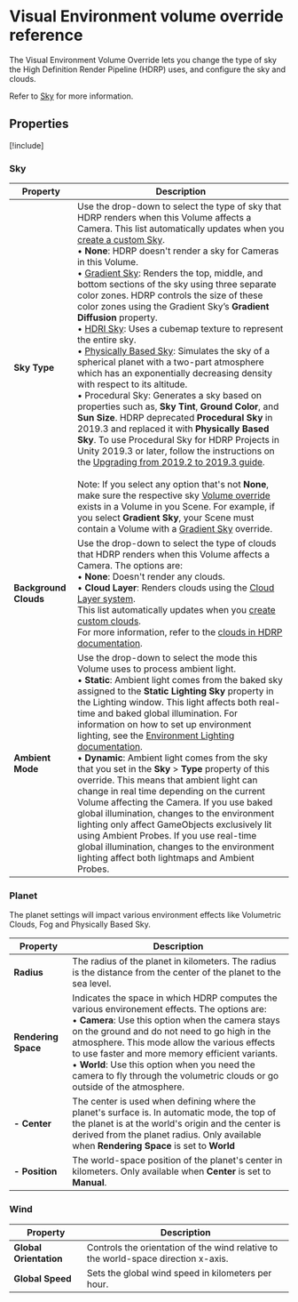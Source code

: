 # Visual Environment volume override reference

The Visual Environment Volume Override lets you change the type of sky the High Definition Render Pipeline (HDRP) uses, and configure the sky and clouds.

Refer to [Sky](sky.md) for more information.

## Properties

[!include[](snippets/Volume-Override-Enable-Properties.md)]

### Sky

| **Property**     | **Description**                                              |
| ---------------- | ------------------------------------------------------------ |
| **Sky Type**     | Use the drop-down to select the type of sky that HDRP renders when this Volume affects a Camera. This list automatically updates when you [create a custom Sky](create-a-custom-sky.md). <br />&#8226; **None**: HDRP doesn't render a sky for Cameras in this Volume.<br />&#8226; [Gradient Sky](create-a-gradient-sky.md): Renders the top, middle, and bottom sections of the sky using three separate color zones. HDRP controls the size of these color zones using the Gradient Sky’s **Gradient Diffusion** property.<br />&#8226; [HDRI Sky](create-an-hdri-sky.md): Uses a cubemap texture to represent the entire sky.<br />&#8226; [Physically Based Sky](create-a-physically-based-sky.md): Simulates the sky of a spherical planet with a two-part atmosphere which has an exponentially decreasing density with respect to its altitude.<br />&#8226; Procedural Sky: Generates a sky based on properties such as, **Sky Tint**, **Ground Color**, and **Sun Size**. HDRP deprecated **Procedural Sky** in 2019.3 and replaced it with **Physically Based Sky**. To use Procedural Sky for HDRP Projects in Unity 2019.3 or later, follow the instructions on the [Upgrading from 2019.2 to 2019.3 guide](Upgrading-From-2019.2-to-2019.3.md#ProceduralSky).<br /><br />Note: If you select any option that's not **None**, make sure the respective sky [Volume override](configure-volume-overrides.md) exists in a Volume in you Scene. For example, if you select **Gradient Sky**, your Scene must contain a Volume with a [Gradient Sky](gradient-sky-volume-override-reference.md) override. |
| **Background Clouds**   | Use the drop-down to select the type of clouds that HDRP renders when this Volume affects a Camera. The options are:<br/>&#8226; **None**: Doesn't render any clouds.<br/>&#8226; **Cloud Layer**: Renders clouds using the [Cloud Layer system](Override-Cloud-Layer.md).<br/>This list automatically updates when you [create custom clouds](Creating-Custom-Clouds.md).<br/>For more information, refer to the [clouds in HDRP documentation](Clouds-In-HDRP.md). |
| **Ambient Mode** | Use the drop-down to select the mode this Volume uses to process ambient light.<br />&#8226; **Static**: Ambient light comes from the baked sky assigned to the **Static Lighting Sky** property in the Lighting window. This light affects both real-time and baked global illumination. For information on how to set up environment lighting, see the [Environment Lighting documentation](Environment-Lighting.md#lighting-environment).<br />&#8226; **Dynamic**: Ambient light comes from the sky that you set in the **Sky** > **Type** property of this override. This means that ambient light can change in real time depending on the current Volume affecting the Camera. If you use baked global illumination, changes to the environment lighting only affect GameObjects exclusively lit using Ambient Probes. If you use real-time global illumination, changes to the environment lighting affect both lightmaps and Ambient Probes. |

### Planet

The planet settings will impact various environment effects like Volumetric Clouds, Fog and Physically Based Sky.

| **Property**                   | **Description**                                              |
| ------------------------------ | ------------------------------------------------------------ |
| **Radius**                     | The radius of the planet in kilometers. The radius is the distance from the center of the planet to the sea level. |
| **Rendering Space**            | Indicates the space in which HDRP computes the various environement effects. The options are: <br/>&#8226; **Camera**: Use this option when the camera stays on the ground and do not need to go high in the atmosphere. This mode allow the various effects to use faster and more memory efficient variants. <br/>&#8226; **World**: Use this option when you need the camera to fly through the volumetric clouds or go outside of the atmosphere. |
| **- Center**                   | The center is used when defining where the planet's surface is. In automatic mode, the top of the planet is at the world's origin and the center is derived from the planet radius. Only available when **Rendering Space** is set to **World** |
| **- Position**                 | The world-space position of the planet's center in kilometers. Only available when **Center** is set to **Manual**. |

### Wind

| **Property**     | **Description**                                              |
| ---------------- | ------------------------------------------------------------ |
| **Global Orientation** | Controls the orientation of the wind relative to the world-space direction x-axis. |
| **Global Speed**       | Sets the global wind speed in kilometers per hour. |
